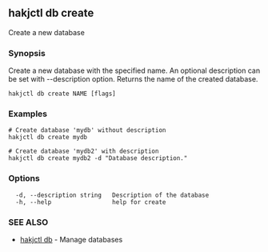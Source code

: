 ## hakjctl db create

Create a new database

### Synopsis

Create a new database with the specified name. An optional description can be set with --description option.
Returns the name of the created database.


```
hakjctl db create NAME [flags]
```

### Examples

```
# Create database 'mydb' without description
hakjctl db create mydb

# Create database 'mydb2' with description
hakjctl db create mydb2 -d "Database description."
```

### Options

```
  -d, --description string   Description of the database
  -h, --help                 help for create
```

### SEE ALSO

* [hakjctl db](hakjctl_db.md)	 - Manage databases

